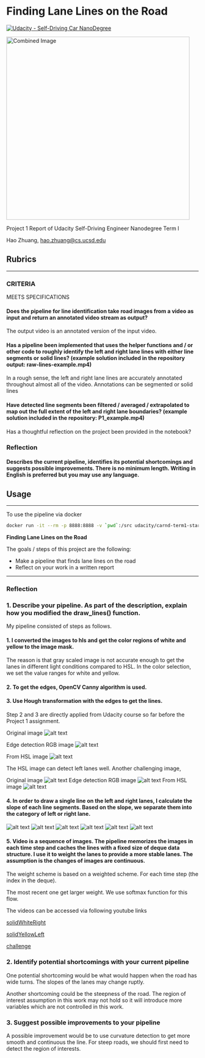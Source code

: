 # **Finding Lane Lines on the Road** 

[![Udacity - Self-Driving Car NanoDegree](https://s3.amazonaws.com/udacity-sdc/github/shield-carnd.svg)](http://www.udacity.com/drive)

<img src="examples/laneLines_thirdPass.jpg" width="480" alt="Combined Image" />


Project 1 Report of Udacity Self-Driving Engineer Nanodegree Term I

Hao Zhuang, hao.zhuang@cs.ucsd.edu
 
## Rubrics
---
### CRITERIA
MEETS SPECIFICATIONS
#### Does the pipeline for line identification take road images from a video as input and return an annotated video stream as output?

The output video is an annotated version of the input video.

#### Has a pipeline been implemented that uses the helper functions and / or other code to roughly identify the left and right lane lines with either line segments or solid lines? (example solution included in the repository output: raw-lines-example.mp4)

In a rough sense, the left and right lane lines are accurately annotated throughout almost all of the video. Annotations can be segmented or solid lines

#### Have detected line segments been filtered / averaged / extrapolated to map out the full extent of the left and right lane boundaries? (example solution included in the repository: P1_example.mp4)

Has a thoughtful reflection on the project been provided in the notebook?

### Reflection 
#### Describes the current pipeline, identifies its potential shortcomings and suggests possible improvements. There is no minimum length. Writing in English is preferred but you may use any language.

## Usage
---
To use the pipeline via docker 

```sh
docker run -it --rm -p 8888:8888 -v `pwd`:/src udacity/carnd-term1-starter-kit P1.ipynb
```

**Finding Lane Lines on the Road**

The goals / steps of this project are the following:
* Make a pipeline that finds lane lines on the road
* Reflect on your work in a written report


[//]: # (Image References)

[image1]: ./examples/grayscale.jpg "Grayscale"
[image2]: ./test_images_output/solidWhiteCurve.jpg "SolidWhiteCurve"
[image3]: ./test_images_output/solidWhiteRight.jpg "solidWhiteRight"
[image4]: ./test_images_output/solidYellowCurve2.jpg "SolidYellowCurve2"
[image5]: ./test_images_output/solidYellowCurve.jpg "SolidYellowCurve"
[image6]: ./test_images_output/solidYellowLeft.jpg "solidYellowLeft"
[image7]: ./test_images_output/whiteCarLaneSwitch.jpg "whiteCarLaneSwitch"
[image10]: ./test_images_output/hsl_challenge.jpg "gray_chanllenge1" 
[image11]: ./test_images_output/gray_challenge.jpg "gray_chanllenge" 
[image12]: ./test_images/challenge.jpg "chanllenge" 
[imageyc_hsl]: ./test_images_output/hsl_solidYellowCurve.jpg "SolidYellowCurve_HSL"
[imageyc_gray]: ./test_images_output/gray_solidYellowCurve.jpg "SolidYellowCurve_Gray"
[imageyc]: ./test_images/solidYellowCurve.jpg "SolidYellowCurve"

---

### Reflection

### 1. Describe your pipeline. As part of the description, explain how you modified the draw_lines() function.

My pipeline consisted of steps as follows.



#### 1. I converted the images to hls and get the color regions of white and yellow to the image mask. 

The reason is that gray scaled image is not accurate enough to get the lanes in different light conditions compared to HSL. In the color selection, we set the value ranges for white and yellow. 

#### 2. To get the edges, OpenCV Canny algorithm is used. 

#### 3. Use Hough transformation with the edges to get the lines.

Step 2 and 3 are directly applied from Udacity course so far before the Project 1 assignment. 


Original image
![alt text][imageyc] 

Edge detection RGB image
![alt text][imageyc_gray]

From HSL image
![alt text][imageyc_hsl]

The HSL image can detect left lanes well. Another challenging image, 

Original image
![alt text][image12] 
Edge detection RGB image
![alt text][image11]
From HSL image
![alt text][image10]


#### 4. In order to draw a single line on the left and right lanes, I calculate the slope of each line segments. Based on the slope, we separate them into the category of left or right lane.

![alt text][image2]
![alt text][image3]
![alt text][image4]
![alt text][image5]
![alt text][image6]
![alt text][image7]

#### 5. Video is a sequence of images. The pipeline memorizes the images in each time step and caches the lines with a fixed size of deque data structure. I use it to weight the lanes to provide a more stable lanes. The assumption is the changes of images are continuous. 

The weight scheme is based on a weighted scheme. For each time step (the index in the deque). 

The most recent one get larger weight. We use softmax function for this flow. 


The videos can be accessed via following youtube links

[solidWhiteRight](https://www.youtube.com/watch?v=ew_hjAn7kec)

[solidYellowLeft](https://youtu.be/Il7Za6rPZRc)

[challenge](https://youtu.be/8jN73461670)


### 2. Identify potential shortcomings with your current pipeline


One potential shortcoming would be what would happen when the road has wide turns. The slopes of the lanes may change ruptly.

Another shortcoming could be the steepness of the road. The region of interest assumption in this work may not hold so it will introduce more variables which are not controlled in this work.


### 3. Suggest possible improvements to your pipeline


A possible improvement would be to use curvature detection to get more smooth and continuous the line. For steep roads, we should first need to detect the region of interests.
